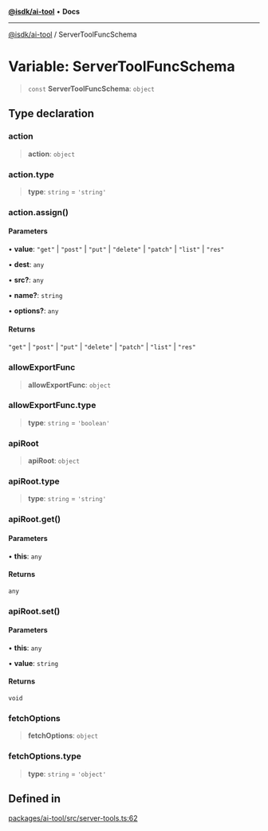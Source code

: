 [**@isdk/ai-tool**](../README.md) • **Docs**

***

[@isdk/ai-tool](../globals.md) / ServerToolFuncSchema

# Variable: ServerToolFuncSchema

> `const` **ServerToolFuncSchema**: `object`

## Type declaration

### action

> **action**: `object`

### action.type

> **type**: `string` = `'string'`

### action.assign()

#### Parameters

• **value**: `"get"` \| `"post"` \| `"put"` \| `"delete"` \| `"patch"` \| `"list"` \| `"res"`

• **dest**: `any`

• **src?**: `any`

• **name?**: `string`

• **options?**: `any`

#### Returns

`"get"` \| `"post"` \| `"put"` \| `"delete"` \| `"patch"` \| `"list"` \| `"res"`

### allowExportFunc

> **allowExportFunc**: `object`

### allowExportFunc.type

> **type**: `string` = `'boolean'`

### apiRoot

> **apiRoot**: `object`

### apiRoot.type

> **type**: `string` = `'string'`

### apiRoot.get()

#### Parameters

• **this**: `any`

#### Returns

`any`

### apiRoot.set()

#### Parameters

• **this**: `any`

• **value**: `string`

#### Returns

`void`

### fetchOptions

> **fetchOptions**: `object`

### fetchOptions.type

> **type**: `string` = `'object'`

## Defined in

[packages/ai-tool/src/server-tools.ts:62](https://github.com/isdk/ai-tool.js/blob/37ada542a786fbbc770f2d61beb564f6e603941d/src/server-tools.ts#L62)
